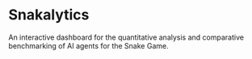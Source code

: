 # Snakalytics
An interactive dashboard for the quantitative analysis and comparative benchmarking of AI agents for the Snake Game.
